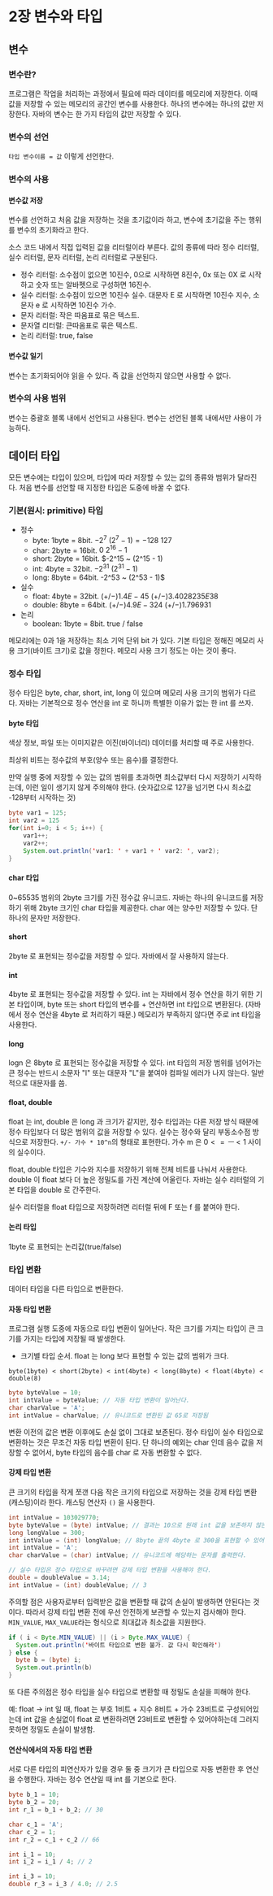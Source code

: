 # 2장 변수와 타입

## 변수

### 변수란?

프로그램은 작업을 처리하는 과정에서 필요에 따라 데이터를 메모리에 저장한다. 이때 값을 저장할 수 있는 메모리의 공간인 변수를 사용한다. 하나의 변수에는 하나의 값만 저장한다. 자바의 변수는 한 가지 타입의 값만 저장할 수 있다.

### 변수의 선언

`타입 변수이름 = 값` 이렇게 선언한다.

### 변수의 사용

#### 변수값 저장

변수를 선언하고 처음 값을 저장하는 것을 초기값이라 하고, 변수에 초기값을 주는 행위를 변수의 초기화라고 한다.

소스 코드 내에서 직접 입력된 값을 리터럴이라 부른다. 값의 종류에 따라 정수 리터럴, 실수 리터럴, 문자 리터럴, 논리 리터럴로 구분된다.

- 정수 리터럴: 소수점이 없으면 10진수, 0으로 시작하면 8진수, 0x 또는 0X 로 시작하고 숫자 또는 알바펫으로 구성하면 16진수.
- 실수 리터럴: 소수점이 있으면 10진수 실수. 대문자 E 로 시작하면 10진수 지수, 소문자 e 로 시작하면 10진수 가수.
- 문자 리터럴: 작은 따옴표로 묶은 텍스트.
- 문자열 리터럴: 큰따옴표로 묶은 텍스트.
- 논리 리터럴: true, false

#### 변수값 일기

변수는 초기화되어야 읽을 수 있다. 즉 값을 선언하지 않으면 사용할 수 없다.

### 변수의 사용 범위

변수는 중괄호 블록 내에서 선언되고 사용된다. 변수는 선언된 블록 내에서만 사용이 가능하다.

## 데이터 타입

모든 변수에는 타입이 있으며, 타입에 따라 저장할 수 있는 값의 종류와 범위가 달라진다. 처음 변수를 선언할 때 지정한 타입은 도중에 바꿀 수 없다.

### 기본(원시: primitive) 타입

- 정수
  - byte: 1byte = 8bit. $-2^7 ~ (2^7 - 1) = -128 ~ 127$
  - char: 2byte = 16bit. $0 ~ 2^16 - 1$
  - short: 2byte = 16bit. $-2^15 ~ (2^15 - 1)
  - int: 4byte = 32bit. $-2^31 ~ (2^31 - 1)$
  - long: 8byte = 64bit. -2^53 ~ (2^53 - 1)$
- 실수
  - float: 4byte = 32bit. $(+/-)1.4E-45 ~ (+/-)3.4028235E38$
  - double: 8byte = 64bit. $(+/-)4.9E-324 ~ (+/-)1.796931$
- 논리
  - boolean: 1byte = 8bit. true / false

메모리에는 0과 1을 저장하는 최소 기억 단위 bit 가 있다. 기본 타입은 정해진 메모리 사용 크기(바이트 크기)로 값을 정한다. 메모리 사용 크기 정도는 아는 것이 좋다.

### 정수 타입

정수 타입은 byte, char, short, int, long 이 있으며 메모리 사용 크기의 범위가 다르다. 자바는 기본적으로 정수 연산을 int 로 하니까 특별한 이유가 없는 한 int 를 쓰자.

#### byte 타입

색상 정보, 파일 또는 이미지같은 이진(바이너리) 데이터를 처리할 때 주로 사용한다.

최상위 비트는 정수값의 부호(양수 또는 음수)를 결정한다.

만약 실행 중에 저장할 수 있는 값의 범위를 초과하면 최소값부터 다시 저장하기 시작하는데, 이런 일이 생기지 않게 주의해야 한다. (숫자값으로 127을 넘기면 다시 최소값 -128부터 시작하는 것)

```java
byte var1 = 125;
int var2 = 125
for(int i=0; i < 5; i++) {
    var1++;
    var2++;
    System.out.println('var1: ' + var1 + ' var2: ', var2);
}
```

#### char 타입

0~65535 범위의 2byte 크기를 가진 정수값 유니코드. 자바는 하나의 유니코드를 저장하기 위해 2byte 크기인 char 타입을 제공한다. char 에는 양수만 저장할 수 있다. 단 하나의 문자만 저장한다.

#### short

2byte 로 표현되는 정수값을 저장할 수 있다. 자바에서 잘 사용하지 않는다.

#### int

4byte 로 표현되는 정수값을 저장할 수 있다. int 는 자바에서 정수 연산을 하기 위한 기본 타입이며, byte 또는 short 타입의 변수를 + 연산하면 int 타입으로 변환된다. (자바에서 정수 연산을 4byte 로 처리하기 때문.)
메모리가 부족하지 않다면 주로 int 타입을 사용한다.

#### long

logn 은 8byte 로 표현되는 정수값을 저장할 수 있다. int 타입의 저장 범위를 넘어가는 큰 정수는 반드시 소문자 "l" 또는 대문자 "L"을 붙여야 컴파일 에러가 나지 않는다. 일반적으로 대문자를 씀.

#### float, double

float 는 int, double 은 long 과 크기가 같지만, 정수 타입과는 다른 저장 방식 때문에 정수 타입보다 더 많은 범위의 값을 저장할 수 있다. 실수는 정수와 달리 부동소수점 방식으로 저장한다. `+/- 가수 * 10^n`의 형태로 표현한다. 가수 m 은 $0 <= ㅡ < 1$ 사이의 실수이다.

float, double 타입은 기수와 지수를 저장하기 위해 전체 비트를 나눠서 사용한다. double 이 float 보다 더 높은 정밀도를 가진 계산에 어울린다. 자바는 실수 리터럴의 기본 타입을 double 로 간주한다.

실수 리터럴을 float 타입으로 저장하려면 리터럴 뒤에 F 또는 f 를 붙여야 한다.

#### 논리 타입

1byte 로 표현되는 논리값(true/false)

### 타입 변환

데이터 타입을 다른 타입으로 변환한다.

#### 자동 타입 변환

프로그램 실행 도중에 자동으로 타입 변환이 일어난다. 작은 크기를 가지는 타입이 큰 크기를 가지는 타입에 저장될 때 발생한다.

- 크기별 타입 순서. float 는 long 보다 표현할 수 있는 값의 범위가 크다.

```
byte(1byte) < short(2byte) < int(4byte) < long(8byte) < float(4byte) < double(8)
```

```java
byte byteValue = 10;
int intValue = byteValue; // 자동 타입 변환이 일어난다.
char charValue = 'A';
int intValue = charValue; // 유니코드로 변환된 값 65로 저장됨
```

변환 이전의 값은 변환 이후에도 손실 없이 그대로 보존된다. 정수 타입이 실수 타입으로 변환하는 것은 무조건 자동 타입 변환이 된다. 단 하나의 예외는 char 인데 음수 값을 저장할 수 없어서, byte 타입의 음수를 char 로 자동 변환할 수 없다.

#### 강제 타입 변환

큰 크기의 타입을 작게 쪼갠 다음 작은 크기의 타입으로 저장하는 것을 강제 타입 변환(캐스팅)이라 한다. 캐스팅 연산자 `()` 을 사용한다.

```java
int intValue = 103029770;
byte byteValue = (byte) intValue; // 결과는 10으로 원래 int 값을 보존하지 않는다. 끝의 1byte 만 저장하기 떄문.
long longValue = 300;
int intValue = (int) longValue; // 8byte 끝의 4byte 로 300을 표현할 수 있어서 값을 보존할 수 있게 된다.
int intValue = 'A';
char charValue = (char) intValue; // 유니코드에 해당하는 문자를 출력한다.

// 실수 타입은 정수 타입으로 바꾸려면 강제 타입 변환을 사용해야 한다.
double = doubleValue = 3.14;
int intValue = (int) doubleValue; // 3
```

주의할 점은 사용자로부터 입력받은 값을 변환할 때 값의 손실이 발생하면 안된다는 것이다. 따라서 강제 타입 변환 전에 우선 안전하게 보관할 수 있는지 검사해야 한다. `MIN_VALUE`, `MAX_VALUE`라는 헝식으로 최대값과 최소값을 지원한다.

```java
if ( i < Byte.MIN_VALUE) || (i > Byte.MAX_VALUE) {
  System.out.println('바이트 타입으로 변환 불가. 값 다시 확인해라')
} else {
  byte b = (byte) i;
  System.out.println(b)
}
```

또 다른 주의점은 정수 타입을 실수 타입으로 변환할 때 정밀도 손실을 피해야 한다.

예: float -> int 일 때, float 는 부호 1비트 + 지수 8비트 + 가수 23비트로 구성되어있는데 int 값을 손실없이 float 로 변환하려면 23비트로 변환할 수 있어야하는데 그러지 못하면 정밀도 손실이 발생함.

#### 연산식에서의 자동 타입 변환

서로 다른 타입의 피연산자가 있을 경우 둘 중 크기가 큰 타입으로 자동 변환한 후 연산을 수행한다. 자바는 정수 연산일 때 int 를 기본으로 한다.

```java
byte b_1 = 10;
byte b_2 = 20;
int r_1 = b_1 + b_2; // 30

char c_1 = 'A';
char c_2 = 1;
int r_2 = c_1 + c_2 // 66

int i_1 = 10;
int i_2 = i_1 / 4; // 2

int i_3 = 10;
double r_3 = i_3 / 4.0; // 2.5
```
